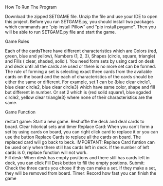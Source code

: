 How To Run The Program

Download the zipped SETGAME file. Unzip the file and use your IDE to open this project. Before you run SETGAME.py, you should install two packages which commands are “pip install Pillow” and “pip install pygame”. Then you will be able to run SETGAME.py file and start the game. 

Game Rules

Each of the cardsThere have different characteristics which are Colors (red, green, blue and yellow), Numbers (1, 2, 3), Shapes (circle, square, triangle) and Fills ( clear, shaded, solid ). You need form sets by using card on desk and deck until all the cards are used or there is no more set can be formed. The rule of forming a set is selecting exact three cards from the available cards on the board and the each of characteristics of the cards should be either the same or different. For example, set 1 can be {blue clear circle1, blue clear circle2, blue clear circle3} which have same color, shape and fill but different in number. Or set 2 which is {red solid square1, blue sgaded circle2, yellow clear triangle3} where none of their characteristics are the same.

Game Function

restart game: Start a new game. Reshuffle the deck and deal cards to board. Clear hitorical sets and timer
Replace Card: When you can't form a set by using cards on board, you can right click card to replace it or you can use the button Replace Cards to replace all the cards on board.               The replaced card will go back to beck. IMPORTANT: Replace Card funtion can be used only when there still has cards left in deck. If the number of left cards is 0,                 replace function will not work.  
Fill desk: When desk has empty positions and there still has cards left in deck, you can click Fill Desk botton to fill the empty postions.
Submit: Check the three cards you chose if they can make a set. If they make a set, they will be removed from board.
Timer: Record how fast you can finish the game
